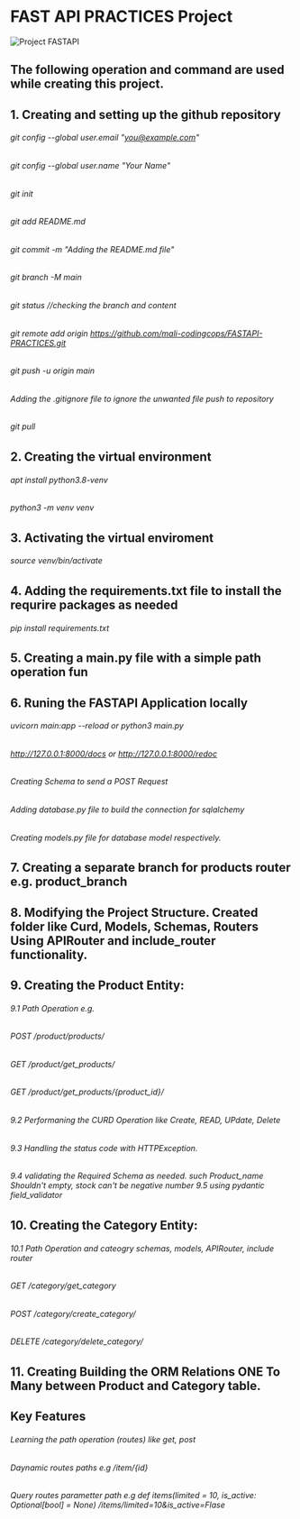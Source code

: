 # FAST API PRACTICES Project

![Project FASTAPI](InventoryManagement/assets/images/logo.png)

## The following operation and command are used while creating this project.
## 1. Creating and setting up the github repository
###### git config --global user.email "you@example.com"
###### git config --global user.name "Your Name"
###### git init
###### git add README.md
###### git commit -m "Adding the README.md file"
###### git branch -M main
###### git status //checking the branch and content
###### git remote add origin https://github.com/mali-codingcops/FASTAPI-PRACTICES.git
###### git push -u origin main 
###### Adding the .gitignore file to ignore the unwanted file push to repository
###### git pull
## 2. Creating the virtual environment
###### apt install python3.8-venv 
###### python3 -m venv venv
## 3. Activating the virtual enviroment 
###### source venv/bin/activate
## 4. Adding the requirements.txt file to install the requrire packages as needed
###### pip install requirements.txt
## 5. Creating a main.py file with a simple path operation fun
## 6. Runing the FASTAPI Application locally
###### uvicorn main:app --reload or python3 main.py
###### http://127.0.0.1:8000/docs or http://127.0.0.1:8000/redoc
###### Creating Schema to send a POST Request
###### Adding database.py file to build the connection for sqlalchemy
###### Creating models.py file for database model respectively.
## 7. Creating a separate branch for products router e.g. product_branch
## 8. Modifying the Project Structure. Created folder like Curd, Models, Schemas, Routers Using APIRouter and include_router functionality.
## 9. Creating the Product Entity:
###### 9.1 Path Operation e.g. 
###### POST /product/products/
###### GET /product/get_products/
###### GET /product/get_products/{product_id}/

###### 9.2 Performaning the CURD Operation like Create, READ, UPdate, Delete
###### 9.3 Handling the status code with HTTPException.
###### 9.4 validating the Required Schema as needed. such Product_name Shouldn't empty, stock can't be negative number 9.5 using pydantic field_validator

## 10. Creating the Category Entity:
###### 10.1 Path Operation and cateogry schemas, models, APIRouter, include router
###### GET /category/get_category
###### POST /category/create_category/
###### DELETE /category/delete_category/

## 11. Creating Building the ORM Relations ONE To Many between Product and Category table.

## Key Features
###### Learning the path operation (routes) like get, post
###### Daynamic routes paths e.g /item/{id}
###### Query routes parametter path e.g def items(limited = 10, is_active: Optional[bool] = None)  /items/limited=10&is_active=Flase